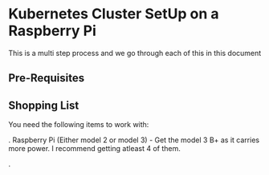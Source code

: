 # Kubernetes Cluster SetUp on a Raspberry Pi 

This is a multi step process and we go through each of this in this document

## Pre-Requisites

## Shopping List

You need the following items to work with:

. Raspberry Pi (Either model 2 or model 3) - Get the model 3 B+ as it carries more power. I recommend getting atleast 4 of them.

.  
